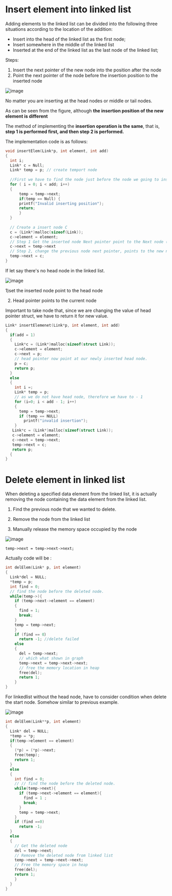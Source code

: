 
# Insert element into linked list


Adding elements to the linked list can be divided into the following three situations according to the location of the addition:

- Insert into the head of the linked list as the first node;
- Insert somewhere in the middle of the linked list
- Inserted at the end of the linked list as the last node of the linked list;

Steps:

1. Insert the next pointer of the new node into the position after the node
2. Point the next pointer of the node before the insertion position to the inserted node

![image](https://user-images.githubusercontent.com/48197340/199792774-e1638107-b839-4917-afc7-a14f3c599271.png)

No matter you are inserting at the head nodes or middle or tail nodes.


As can be seen from the figure, although **the insertion position of the new element is different**

The method of implementing the **insertion operation is the same**, that is, **step 1 is performed first, and then step 2 is performed.** 

The implementation code is as follows:

```c
void insertElem(Link*p, int element, int add)
{
  int i;
  Link* c = Null;
  Link* temp = p; // create temport node
  
  //First we have to find the node just before the node we going to insert @@
  for ( i = 0; i < add; i++)
  {
      temp = temp->next;
      if(temp == Null) {
      printf("Invalid inserting position");
      return;
      }
  }
  
  // Create a insert node C
  c = (Link*)malloc(sizeof(Link));
  c->element = element;
  // Step 1 Get the inserted node Next pointer point to the Next node (Look at graph if unsure)
  c->next = temp->next
  // Step 2, change the previous node next pointer, points to the new node.
  temp->next = c;
}

```

If let say there's no head node in the linked list.

![image](https://user-images.githubusercontent.com/48197340/199877700-5bd4a142-169d-41c1-a142-25d9101ffa1b.png)

1)set the inserted node point to the head node

2) Head pointer points to the current node

Important to take node that, since we are changing the value of head pointer struct, we have to return it for new value.

```c
Link* insertElemenet(Link*p, int element, int add)
{
  if(add = 1)
  { 
    Link*c = (Link*)malloc(sizeof(struct Link));
    c->element = element;
    c->next = p;
    // head pointer now point at our newly inserted head node.
    p = c;
    return p;
  }
  else
  {
    int i =;
    Link* temp = p;
    // as we do not have head node, therefore we have to - 1
    for (i=0; i < add - 1; i++)
    {
      temp = temp->next;
      if (temp == NULL)
        printf("invalid insertion");
    }
   Link*c = (Link*)malloc(sizeof(struct Link));
   c->element = element;
   c->next = temp->next;
   temp->next = c;
   return p;
  {
}
```

# Delete element in linked list

When deleting a specified data element from the linked list, it is actually removing the node containing the data element from the linked list.

  1. Find the previous node that we wanted to delete.
  
  2. Remove the node from the linked list
  
  3. Manually release the memory space occupied by the node
  
  ![image](https://user-images.githubusercontent.com/48197340/199889112-af0613d4-47b0-4898-9603-f449733e3f09.png)
  
`temp->next = temp->next->next;`

Actually code will be :

```c
int delElem(Link* p, int element)
{
  Link*del = NULL;
  *temp = p;
  int find = 0;
  // find the node before the deleted node.
  while(temp->){
    if (temp->next->element == element)
    {
      find = 1;
      break;
    }
    temp = temp->next;
    }
    if (find == 0）
      return -1; //delete failed
    else
    {
      del = temp->next;
      // which what shown in graph
      temp->next = temp->next->next;
      // free the memory location in heap
      free(del);
      return 1;
    }
}
```

For linkedlist without the head node, have to consider condition when delete the start node. Somehow similar to previous example.

![image](https://user-images.githubusercontent.com/48197340/199890613-96025d06-88f9-4712-99fd-beacefa659e5.png)

```c
int delElem(Link**p, int element)
{
  Link* del = NULL;
  *temp = *p;
  if(temp->element == element)
  {
    (*p) = (*p)->next;
    free(temp);
    return 1;
  }
  else
  {
    int find = 0;
    // // find the node before the deleted node.
    while(temp->next){
      if (temp->next->element == element){
        find = 1 ;
        break;
      }
      temp = temp->next;
    }
    if (find ==0)
      return -1;
  }
  else
  {
    // Get the deleted node
    del = temp->next;
    // Remove the deleted node from linked list
    temp->next = temp->next->next;
    // Free the memory space in heap
    free(del);
    return 1;
    }
  }
}
```
